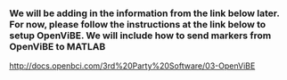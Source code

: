 ### We will be adding in the information from the link below later. For now, please follow the instructions at the link below to setup OpenViBE. We will include how to send markers from OpenViBE to MATLAB

http://docs.openbci.com/3rd%20Party%20Software/03-OpenViBE
